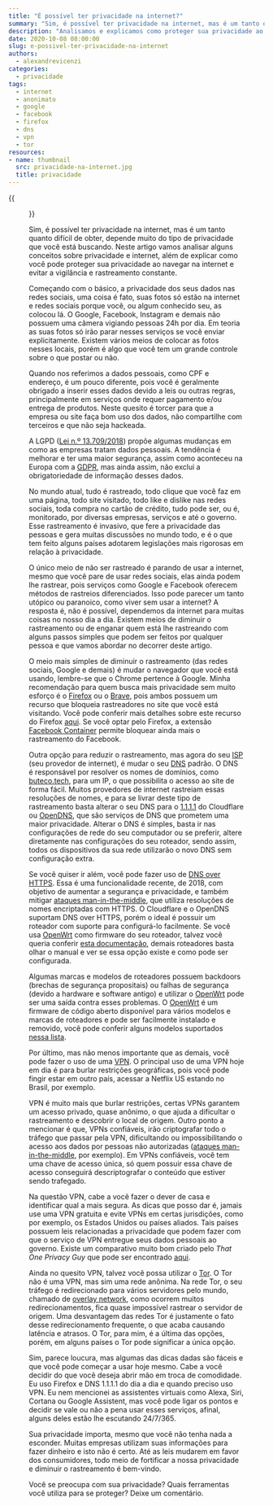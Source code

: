 ```yaml
---
title: "É possível ter privacidade na internet?"
summary: "Sim, é possível ter privacidade na internet, mas é um tanto quanto difícil de obter, depende muito do tipo de privacidade que você está buscando. Neste artigo vamos analisar alguns conceitos sobre privacidade e internet, além de explicar como você pode proteger sua privacidade ao navegar na internet e evitar a vigilância e rastreamento constante."
description: "Analisamos e explicamos como proteger sua privacidade ao navegar na internet e evitar a vigilância e rastreamento constante."
date: 2020-10-08 08:00:00
slug: e-possivel-ter-privacidade-na-internet
authors:
  - alexandrevicenzi
categories:
  - privacidade
tags:
  - internet
  - anonimato
  - google
  - facebook
  - firefox
  - dns
  - vpn
  - tor
resources:
- name: thumbnail
  src: privacidade-na-internet.jpg
  title: privacidade
---
```


{{<figure src="thumbnail" alt="Privacidade" caption="Photo by [Lianhao Qu](https://unsplash.com/@lianhao) on [Unsplash](https://unsplash.com)">}}

Sim, é possível ter privacidade na internet, mas é um tanto quanto difícil de obter, depende muito do tipo de privacidade que você está buscando. Neste artigo vamos analisar alguns conceitos sobre privacidade e internet, além de explicar como você pode proteger sua privacidade ao navegar na internet e evitar a vigilância e rastreamento constante.

Começando com o básico, a privacidade dos seus dados nas redes sociais, uma coisa é fato, suas fotos só estão na internet e redes sociais porque você, ou algum conhecido seu, as colocou lá. O Google, Facebook, Instagram e demais não possuem uma câmera vigiando pessoas 24h por dia. Em teoria as suas fotos só irão parar nesses serviços se você enviar explicitamente. Existem vários meios de colocar as fotos nesses locais, porém é algo que você tem um grande controle sobre o que postar ou não.

Quando nos referimos a dados pessoais, como CPF e endereço, é um pouco diferente, pois você é geralmente obrigado a inserir esses dados devido a leis ou outras regras, principalmente em serviços onde requer pagamento e/ou entrega de produtos. Neste quesito é torcer para que a empresa ou site faça bom uso dos dados, não compartilhe com terceiros e que não seja hackeada.

A LGPD ([Lei n.º 13.709/2018][L13709]) propõe algumas mudanças em como as empresas tratam dados pessoais. A tendência é melhorar e ter uma maior segurança, assim como aconteceu na Europa com a [GDPR][gdpr], mas ainda assim, não exclui a obrigatoriedade de informação desses dados.

No mundo atual, tudo é rastreado, todo clique que você faz em uma página, todo site visitado, todo like e dislike nas redes sociais, toda compra no cartão de crédito, tudo pode ser, ou é, monitorado, por diversas empresas, serviços e até o governo. Esse rastreamento é invasivo, que fere a privacidade das pessoas e gera muitas discussões no mundo todo, e é o que tem feito alguns países adotarem legislações mais rigorosas em relação à privacidade.

O único meio de não ser rastreado é parando de usar a internet, mesmo que você pare de usar redes sociais, elas ainda podem lhe rastrear, pois serviços como Google e Facebook oferecem métodos de rastreios diferenciados. Isso pode parecer um tanto utópico ou paranoico, como viver sem usar a internet? A resposta é, não é possível, dependemos da internet para muitas coisas no nosso dia a dia. Existem meios de diminuir o rastreamento ou de enganar quem está lhe rastreando com alguns passos simples que podem ser feitos por qualquer pessoa e que vamos abordar no decorrer deste artigo.

O meio mais simples de diminuir o rastreamento (das redes sociais, Google e demais) é mudar o navegador que você está usando, lembre-se que o Chrome pertence à Google. Minha recomendação para quem busca mais privacidade sem muito esforço é o [Firefox][firefox] ou o [Brave][brave], pois ambos possuem um recurso que bloqueia rastreadores no site que você está visitando. Você pode conferir mais detalhes sobre este recurso do Firefox [aqui][firefox-privacidade]. Se você optar pelo Firefox, a extensão [Facebook Container][facebook-container] permite bloquear ainda mais o rastreamento do Facebook.

Outra opção para reduzir o rastreamento, mas agora do seu [ISP][isp] (seu provedor de internet), é mudar o seu [DNS][dns] padrão. O DNS é responsável por resolver os nomes de domínios, como [buteco.tech][buteco], para um IP, o que possibilita o acesso ao site de forma fácil. Muitos provedores de internet rastreiam essas resoluções de nomes, e para se livrar deste tipo de rastreamento basta alterar o seu DNS para o [1.1.1.1][cf-dns] do Cloudflare ou [OpenDNS][opendns], que são serviços de DNS que prometem uma maior privacidade. Alterar o DNS é simples, basta ir nas configurações de rede do seu computador ou se preferir, altere diretamente nas configurações do seu roteador, sendo assim, todos os dispositivos da sua rede utilizarão o novo DNS sem configuração extra.

Se você quiser ir além, você pode fazer uso de [DNS over HTTPS][dns-over-https]. Essa é uma funcionalidade recente, de 2018, com objetivo de aumentar a segurança e privacidade, e também mitigar [ataques man-in-the-middle][man-in-the-middle], que utiliza resoluções de nomes encriptadas com HTTPS. O Cloudflare e o OpenDNS suportam DNS over HTTPS, porém o ideal é possuir um roteador com suporte para configurá-lo facilmente. Se você usa [OpenWrt][openwrt] como firmware do seu roteador, talvez você queria conferir [esta documentação][dns-over-https-owrt], demais roteadores basta olhar o manual e ver se essa opção existe e como pode ser configurada.

Algumas marcas e modelos de roteadores possuem backdoors (brechas de segurança propositais) ou falhas de segurança (devido a hardware e software antigo) e utilizar o [OpenWrt][openwrt] pode ser uma saída contra esses problemas. O [OpenWrt][openwrt] é um firmware de código aberto disponível para vários modelos e marcas de roteadores e pode ser facilmente instalado e removido, você pode conferir alguns modelos suportados [nessa lista][openwrt-list].

Por último, mas não menos importante que as demais, você pode fazer o uso de uma [VPN][vpn]. O principal uso de uma VPN hoje em dia é para burlar restrições geográficas, pois você pode fingir estar em outro país, acessar a Netflix US estando no Brasil, por exemplo.

VPN é muito mais que burlar restrições, certas VPNs garantem um acesso privado, quase anônimo, o que ajuda a dificultar o rastreamento e descobrir o local de origem. Outro ponto a mencionar é que, VPNs confiáveis, irão criptografar todo o tráfego que passar pela VPN, dificultando ou impossibilitando o acesso aos dados por pessoas não autorizadas ([ataques man-in-the-middle][man-in-the-middle], por exemplo). Em VPNs confiáveis, você tem uma chave de acesso única, só quem possuir essa chave de acesso conseguirá descriptografar o conteúdo que estiver sendo trafegado.

Na questão VPN, cabe a você fazer o dever de casa e identificar qual a mais segura. As dicas que posso dar é, jamais use uma VPN gratuita e evite VPNs em certas jurisdições, como por exemplo, os Estados Unidos ou países aliados. Tais países possuem leis relacionadas a privacidade que podem fazer com que o serviço de VPN entregue seus dados pessoais ao governo. Existe um comparativo muito bom criado pelo *That One Privacy Guy* que pode ser encontrado [aqui][vpns-comp].

Ainda no quesito VPN, talvez você possa utilizar o [Tor][tor]. O Tor não é uma VPN, mas sim uma rede anônima. Na rede Tor, o seu tráfego é redirecionado para vários servidores pelo mundo, chamado de [overlay network][o-n], como ocorrem muitos redirecionamentos, fica quase impossível rastrear o servidor de origem. Uma desvantagem das redes Tor é justamente o fato desse redirecionamento frequente, o que acaba causando latência e atrasos. O Tor, para mim, é a última das opções, porém, em alguns países o Tor pode significar a única opção.

Sim, parece loucura, mas algumas das dicas dadas são fáceis e que você pode começar a usar hoje mesmo. Cabe a você decidir do que você deseja abrir mão em troca de comodidade. Eu uso Firefox e DNS 1.1.1.1 do dia a dia e quando preciso uso VPN. Eu nem mencionei as assistentes virtuais como Alexa, Siri, Cortana ou Google Assistent, mas você pode ligar os pontos e decidir se vale ou não a pena usar esses serviços, afinal, alguns deles estão lhe escutando 24/7/365.

Sua privacidade importa, mesmo que você não tenha nada a esconder. Muitas empresas utilizam suas informações para fazer dinheiro e isto não é certo. Até as leis mudarem em favor dos consumidores, todo meio de fortificar a nossa privacidade e diminuir o rastreamento é bem-vindo.

Você se preocupa com sua privacidade? Quais ferramentas você utiliza para se proteger? Deixe um comentário.

[L13709]: http://www.planalto.gov.br/ccivil_03/_ato2015-2018/2018/lei/L13709.htm
[gdpr]: https://pt.wikipedia.org/wiki/Regulamento_Geral_sobre_a_Prote%C3%A7%C3%A3o_de_Dados
[isp]: https://pt.wikipedia.org/wiki/Fornecedor_de_acesso_%C3%A0_internet
[dns]: https://pt.wikipedia.org/wiki/Sistema_de_Nomes_de_Dom%C3%ADnio
[cf-dns]: https://1.1.1.1/dns/
[opendns]: https://www.opendns.com/
[tor]: https://www.torproject.org/pt-BR/
[o-n]: https://pt.wikipedia.org/wiki/Rede_sobreposta
[vpns-comp]: https://thatoneprivacysite.net/#detailed-vpn-comparison
[vpn]: https://pt.wikipedia.org/wiki/Rede_privada_virtual
[openwrt]: https://openwrt.org/start?id=pt-br/start
[openwrt-list]: https://openwrt.org/toh/start
[dns-over-https-owrt]: https://openwrt.org/docs/guide-user/services/dns/doh_dnsmasq_https-dns-proxy
[dns-over-https]: https://pt.wikipedia.org/wiki/DNS_sobre_HTTPS
[man-in-the-middle]: https://pt.wikipedia.org/wiki/Ataque_man-in-the-middle
[brave]: https://brave.com/
[firefox]: https://www.mozilla.org/pt-BR/firefox/new/
[firefox-privacidade]: https://support.mozilla.org/pt-BR/kb/protecao-aprimorada-contra-rastreamento-firefox-desktop
[facebook-container]: https://addons.mozilla.org/pt-BR/firefox/addon/facebook-container/
[buteco]: https://buteco.tech
